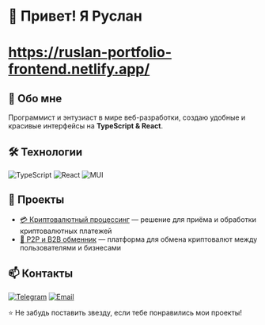 # 👋 Привет! Я Руслан

# https://ruslan-portfolio-frontend.netlify.app/

## 🚀 Обо мне
Программист и энтузиаст в мире веб-разработки, создаю удобные и красивые интерфейсы на **TypeScript & React**.

## 🛠 Технологии
![TypeScript](https://img.shields.io/badge/-TypeScript-3178C6?style=flat-square&logo=typescript&logoColor=white)
![React](https://img.shields.io/badge/-React-61DAFB?style=flat-square&logo=react&logoColor=white)
![MUI](https://img.shields.io/badge/-MUI-007FFF?style=flat-square&logo=mui&logoColor=white)

## 📌 Проекты
- [💳 Криптовалютный процессинг](https://admin.greenavi.com) — решение для приёма и обработки криптовалютных платежей
- [🔄 P2P и B2B обменник](https://greenavi.com) — платформа для обмена криптовалют между пользователями и бизнесами

## 📫 Контакты
[![Telegram](https://img.shields.io/badge/-Telegram-26A5E4?style=flat-square&logo=telegram&logoColor=white)](https://t.me/zwibez)
[![Email](https://img.shields.io/badge/-Email-D14836?style=flat-square&logo=gmail&logoColor=white)](mailto:zoomka.rus@mail.ru)

⭐ Не забудь поставить звезду, если тебе понравились мои проекты!
